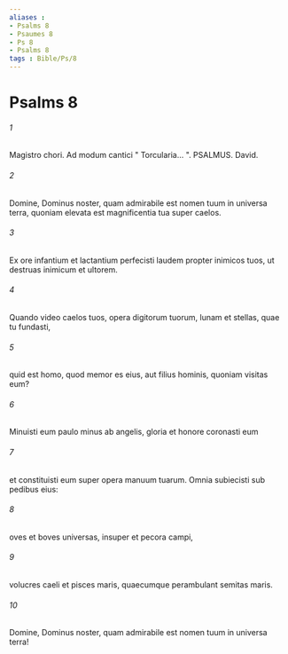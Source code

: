 ```yaml
---
aliases : 
- Psalms 8
- Psaumes 8
- Ps 8
- Psalms 8
tags : Bible/Ps/8
---
```


# Psalms 8

###### 1
Magistro chori. Ad modum cantici " Torcularia... ". PSALMUS. David.
###### 2
Domine, Dominus noster, quam admirabile est nomen tuum in universa terra, quoniam elevata est magnificentia tua super caelos.
###### 3
Ex ore infantium et lactantium perfecisti laudem propter inimicos tuos, ut destruas inimicum et ultorem.
###### 4
Quando video caelos tuos, opera digitorum tuorum, lunam et stellas, quae tu fundasti,
###### 5
quid est homo, quod memor es eius, aut filius hominis, quoniam visitas eum?
###### 6
Minuisti eum paulo minus ab angelis, gloria et honore coronasti eum
###### 7
et constituisti eum super opera manuum tuarum. Omnia subiecisti sub pedibus eius:
###### 8
oves et boves universas, insuper et pecora campi,
###### 9
volucres caeli et pisces maris, quaecumque perambulant semitas maris.
###### 10
Domine, Dominus noster, quam admirabile est nomen tuum in universa terra!
